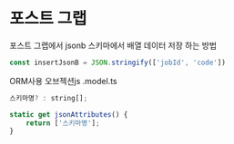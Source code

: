 # 포스트 그랩

포스트 그랩에서 jsonb 스키마에서 배열 데이터 저장 하는 방법
```js
const insertJsonB = JSON.stringify(['jobId', 'code'])
```

ORM사용 오브젝션js
.model.ts
```js
스키마명? : string[];

static get jsonAttributes() {
    return ['스키마명'];
}
```